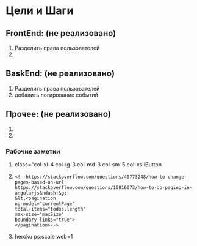 # Цели и Шаги
## FrontEnd: (не реализовано)
1.  Разделить права пользователей 
2.  
## BaskEnd: (не реализовано)
1. Разделить права пользователей
2. добавить логирование событий 
## Прочее: (не реализовано)
1. 
2.  

### Рабочие заметки 
1. class="col-xl-4 col-lg-3 col-md-3 col-sm-5 col-xs iButton
2.     <!--https://stackoverflow.com/questions/40773248/how-to-change-pages-based-on-url
       https://stackoverflow.com/questions/10816073/how-to-do-paging-in-angularjs&ndash;&gt;
       &lt;<pagination
       ng-model="currentPage"
       total-items="todos.length"
       max-size="maxSize"
       boundary-links="true">
       </pagination>-->
3. heroku ps:scale web=1